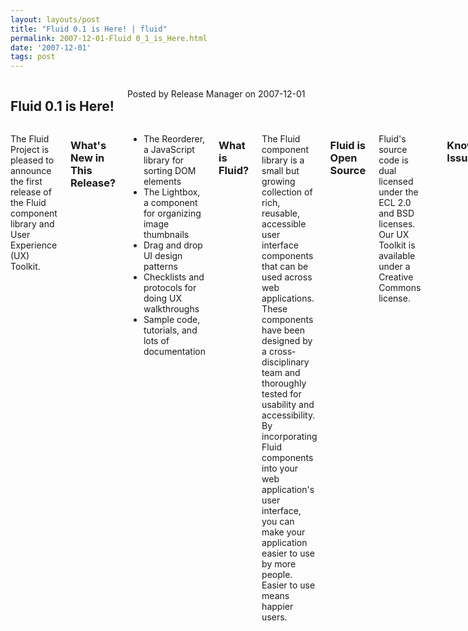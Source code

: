 ```yaml
---
layout: layouts/post
title: "Fluid 0.1 is Here! | fluid"
permalink: 2007-12-01-Fluid 0_1_is_Here.html
date: '2007-12-01'
tags: post
---
```

<section class="row">
   <div class="medium-6 columns">
      <h2 class="fluid-web-emphasized-text">Fluid 0.1 is Here!</h2>
      <p class="fluid-web-news-post-meta">
         Posted by Release Manager on 2007-12-01
      </p>
   </div>
   <div class="medium-6 columns">
      <p>The Fluid Project is pleased to announce the first release of the Fluid  component
       library and User Experience (UX) Toolkit.</p>
      <h3>What&#39;s New in This Release?</strong></h3>
      <ul>
         <li>The Reorderer, a JavaScript library for sorting DOM elements </li>
         <li>The Lightbox, a component for organizing image thumbnails </li>
         <li>Drag and drop UI design patterns </li>
         <li>Checklists and protocols for doing UX walkthroughs</li>
         <li>Sample code, tutorials, and lots of documentation</li>
      </ul>
      <h3>What is Fluid?</h3>
      <p>The Fluid component library is a small but growing collection of rich,  reusable, accessible user interface
       components that can be used across  web applications. These components have been designed by a  cross-disciplinary
        team and thoroughly tested for usability and  accessibility. By incorporating Fluid components into your web
          application&#39;s user interface, you can make your application easier to  use by more people. Easier to
           use means happier users. </p>
      <h3>Fluid is Open Source</h3>
      <p>Fluid&#39;s source code is dual licensed under the ECL 2.0 and BSD licenses.  Our UX Toolkit is available
       under a Creative Commons license.</p>
      <p>
      <h3>Known Issues </h3>
      Fluid is still in early development, and this release has a number of  known issues. API changes will be coming
       in the future, so for now, we  encourage you to use 0.1 for experimentation and prototyping. Check the
         README.txt file in the download package for a list of known issues. </p>
      <p>Thanks to everyone in the community for their hard work on this release!</p>
   </div>
</section>
